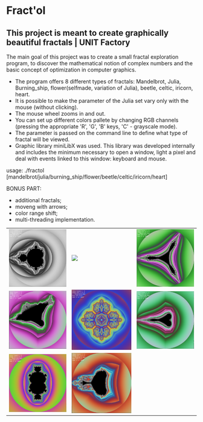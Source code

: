 # Fract'ol
This project is meant to create graphically beautiful fractals | UNIT Factory
-----------------------------------------------------------------------------
The main goal of this project was to create a small fractal exploration program, to discover the mathematical notion of complex numbers and the basic concept of optimization in computer graphics.

- The program offers 8 different types of fractals: Mandelbrot, Julia, Burning_ship, flower(selfmade, variation of Julia), beetle, celtic, iricorn, heart.
- It is possible to make the parameter of the Julia set vary only with the mouse (without clicking).
- The mouse wheel zooms in and out.
- You can set up different colors pallete by changing RGB channels (pressing the appropriate 'R', 'G', 'B' keys, 'C' - grayscale mode).
- The parameter is passed on the command line to define what type of fractal will be viewed.
- Graphic library miniLibX was used. This library was developed internally and includes the minimum necessary to open a window, light a pixel and deal with events linked to this window: keyboard and mouse.

usage: ./fractol [mandelbrot/julia/burning_ship/flower/beetle/celtic/iricorn/heart]

BONUS PART:
- additional fractals;
- moveng with arrows;
- color range shift;
- multi-threading implementation.

<table style="width:100%">
  <tr>
    <td><img src="https://github.com/nkuchyna/Fractol/blob/master/screenshots/mandelbrot.png" data-canonical-src="mandelbrot" width="250"/></td>
    <td><img src="https://i.imgflip.com/2staxz.gif" data-canonical-src="julia" width="250"/></td> 
   <td><img src="https://github.com/nkuchyna/Fractol/blob/master/screenshots/iricorn.png" data-canonical-src="iricorn" width="250"/></td>
  </tr>
  <tr>
    <td><img src="https://github.com/nkuchyna/Fractol/blob/master/screenshots/burning_ship.png" data-canonical-src="burning_ship" width="250"/></td>
    <td><img src="https://github.com/nkuchyna/Fractol/blob/master/screenshots/flower.png" data-canonical-src="flower" width="250"/></td>
     <td><img src="https://github.com/nkuchyna/Fractol/blob/master/screenshots/heart.png" data-canonical-src="heart" width="250"/></td>
  </tr>
    <tr>
    <td><img src="https://github.com/nkuchyna/Fractol/blob/master/screenshots/beetle.png" data-canonical-src="beetle" width="250"/></td>
     <td><img src="https://github.com/nkuchyna/Fractol/blob/master/screenshots/celtic.png" data-canonical-src="celtic" width="250"/></td> 
  </tr>
</table>
